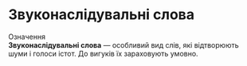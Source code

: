 # Звуконаслiдувальнi слова

<div class="eoz-wrap">
<span class="eoz">Означення</span>
<div class="eoz-text">
<strong>Звуконаслiдувальнi слова</strong> — особливий вид слiв, якi вiдтворюють шуми i голоси iстот. До вигукiв їх зараховують умовно.
</div>
</div>
<br>